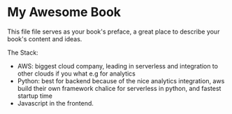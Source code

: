# My Awesome Book

This file file serves as your book's preface, a great place to describe your book's content and ideas.

The Stack:

* AWS: biggest cloud company, leading in serverless and integration to other clouds if you what e.g for analytics
* Python: best for backend because of the nice analytics integration, aws build their own framework chalice for serverless in python, and fastest startup time
* Javascript in the frontend.



